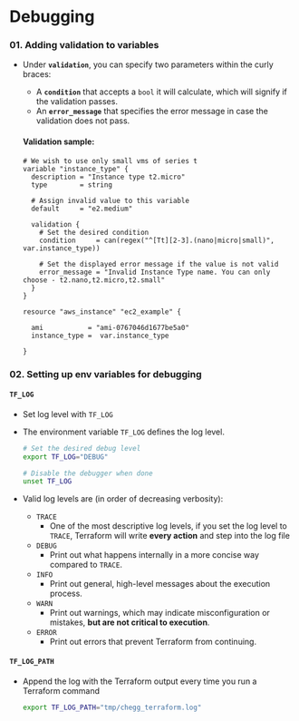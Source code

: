 # Debugging

### 01. Adding validation to variables

- Under **`validation`**, you can specify two parameters within the curly braces:
  - A **`condition`** that accepts a `bool` it will calculate, which will signify if the validation passes.
  - An **`error_message`** that specifies the error message in case the validation does not pass.

  #### Validation sample:

  ```hcl
  # We wish to use only small vms of series t
  variable "instance_type" {
    description = "Instance type t2.micro"
    type        = string

    # Assign invalid value to this variable
    default     = "e2.medium"
  
    validation {
      # Set the desired condition
      condition     = can(regex("^[Tt][2-3].(nano|micro|small)", var.instance_type))

      # Set the displayed error message if the value is not valid
      error_message = "Invalid Instance Type name. You can only choose - t2.nano,t2.micro,t2.small"
    }
  }

  resource "aws_instance" "ec2_example" {
  
    ami           = "ami-0767046d1677be5a0"
    instance_type =  var.instance_type
    
  }
  ``` 
### 02. Setting up env variables for debugging

#### `TF_LOG`
  - Set log level with `TF_LOG`
  - The environment variable `TF_LOG` defines the log level. 

    ```sh
    # Set the desired debug level
    export TF_LOG="DEBUG"

    # Disable the debugger when done
    unset TF_LOG
    ```

  - Valid log levels are (in order of decreasing verbosity): 
    - `TRACE`
        - One of the most descriptive log levels, if you set the log level to `TRACE`, Terraform will write **every action** and step into the log file
    - `DEBUG`
      - Print out what happens internally in a more concise way compared to `TRACE`.
    - `INFO`
      - Print out general, high-level messages about the execution process.
    - `WARN`
      - Print out warnings, which may indicate misconfiguration or mistakes, **but are not critical to execution**.
    - `ERROR`
      - Print out errors that prevent Terraform from continuing.



#### `TF_LOG_PATH`
- Append the log with the Terraform output every time you run a Terraform command
  ```sh
  export TF_LOG_PATH="tmp/chegg_terraform.log"
  ```